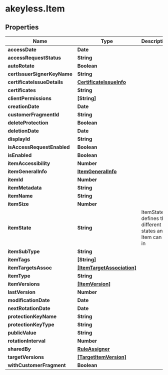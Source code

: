 # akeyless.Item

## Properties

Name | Type | Description | Notes
------------ | ------------- | ------------- | -------------
**accessDate** | **Date** |  | [optional] 
**accessRequestStatus** | **String** |  | [optional] 
**autoRotate** | **Boolean** |  | [optional] 
**certIssuerSignerKeyName** | **String** |  | [optional] 
**certificateIssueDetails** | [**CertificateIssueInfo**](CertificateIssueInfo.md) |  | [optional] 
**certificates** | **String** |  | [optional] 
**clientPermissions** | **[String]** |  | [optional] 
**creationDate** | **Date** |  | [optional] 
**customerFragmentId** | **String** |  | [optional] 
**deleteProtection** | **Boolean** |  | [optional] 
**deletionDate** | **Date** |  | [optional] 
**displayId** | **String** |  | [optional] 
**isAccessRequestEnabled** | **Boolean** |  | [optional] 
**isEnabled** | **Boolean** |  | [optional] 
**itemAccessibility** | **Number** |  | [optional] 
**itemGeneralInfo** | [**ItemGeneralInfo**](ItemGeneralInfo.md) |  | [optional] 
**itemId** | **Number** |  | [optional] 
**itemMetadata** | **String** |  | [optional] 
**itemName** | **String** |  | [optional] 
**itemSize** | **Number** |  | [optional] 
**itemState** | **String** | ItemState defines the different states an Item can be in | [optional] 
**itemSubType** | **String** |  | [optional] 
**itemTags** | **[String]** |  | [optional] 
**itemTargetsAssoc** | [**[ItemTargetAssociation]**](ItemTargetAssociation.md) |  | [optional] 
**itemType** | **String** |  | [optional] 
**itemVersions** | [**[ItemVersion]**](ItemVersion.md) |  | [optional] 
**lastVersion** | **Number** |  | [optional] 
**modificationDate** | **Date** |  | [optional] 
**nextRotationDate** | **Date** |  | [optional] 
**protectionKeyName** | **String** |  | [optional] 
**protectionKeyType** | **String** |  | [optional] 
**publicValue** | **String** |  | [optional] 
**rotationInterval** | **Number** |  | [optional] 
**sharedBy** | [**RuleAssigner**](RuleAssigner.md) |  | [optional] 
**targetVersions** | [**[TargetItemVersion]**](TargetItemVersion.md) |  | [optional] 
**withCustomerFragment** | **Boolean** |  | [optional] 


